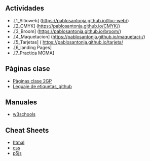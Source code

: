 ## Actividades
* .[1_Sitioweb] (https://pablosantonja.github.io/lloc-web/)
* .[2_CMYK] (https://pablosantonja.github.io/CMYK/)
* .[3_Broom] (https://pablosantonja.github.io/broom/)
* .[4_Maquetacion] (https://pablosantonja.github.io/maquetaci-/)
* .[5_Tarjetas] ( https://pablosantonja.github.io/tarjeta/
* .[6_landing Pages]
* .[7_Practica MOMA]

## Pàginas clase
* [Pàginas clase 2GP](https://arquesm.github.io/2GP/)
* [Leguaje de etiquetas_github](https://github.com/adam-p/markdown-here/wiki/Markdown-Cheatsheet)

## Manuales
* [w3schools](https://www.w3schools.com/)

## Cheat Sheets
* [htmal](https://websitesetup.org/HTML5-cheat-sheet.pdf)
* [css](https://websitesetup.org/wp-content/uploads/2016/10/wsu-css-cheat-sheet.pdf)
* [p5js](https://github.com/bmoren/p5js-cheat-sheet)
